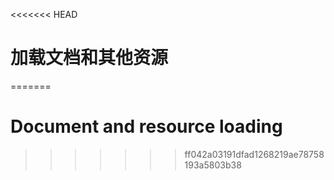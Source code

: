 <<<<<<< HEAD
# 加载文档和其他资源
=======

# Document and resource loading
>>>>>>> ff042a03191dfad1268219ae78758193a5803b38
